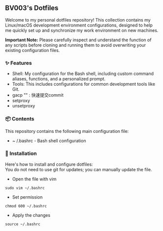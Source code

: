 ## BV003's Dotfiles

Welcome to my personal dotfiles repository! This collection contains my Linux/macOS development environment configurations, designed to help me quickly set up and synchronize my work environment on new machines.

**Important Note:** Please carefully inspect and understand the function of any scripts before cloning and running them to avoid overwriting your existing configuration files.

### ✨ Features

- Shell: My configuration for the Bash shell, including custom command aliases, functions, and a personalized prompt.
- Tools: This includes configurations for common development tools like Git.
- gacp "" : 快速提交commit
- setproxy
- unsetproxy

### 📦 Contents

This repository contains the following main configuration file:
- ~ /.bashrc - Bash shell configuration

### 🚀  Installation

Here's how to install and configure dotfiles:  
You do not need to use git for updates; you can manually update the file.
- Open the file with vim
```
sudo vim ~/.bashrc
```
- Set permission
```
chmod 600 ~/.bashrc
```
- Apply the changes
```
source ~/.bashrc
```
